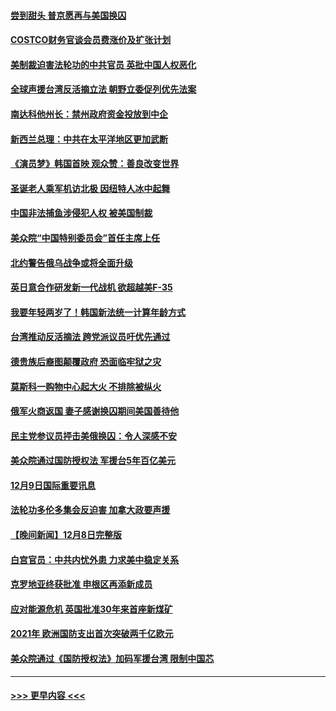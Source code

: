 #### [尝到甜头 普京愿再与美国换囚](../pages/prog202/a103594703.md?t=12100750) 
#### [COSTCO财务官谈会员费涨价及扩张计划](../pages/prog202/a103594644.md?t=12100750) 
#### [美制裁迫害法轮功的中共官员 英批中国人权恶化](../pages/prog202/a103594590.md?t=12100750) 
#### [全球声援台湾反活摘立法 朝野立委促列优先法案](../pages/prog202/a103594539.md?t=12100750) 
#### [南达科他州长：禁州政府资金投放到中企](../pages/prog202/a103594476.md?t=12100750) 
#### [新西兰总理：中共在太平洋地区更加武断](../pages/prog202/a103594543.md?t=12100750) 
#### [《演员梦》韩国首映 观众赞：善良改变世界](../pages/prog202/a103594550.md?t=12100750) 
#### [圣诞老人乘军机访北极 因纽特人冰中起舞](../pages/prog202/a103594509.md?t=12100750) 
#### [中国非法捕鱼涉侵犯人权 被美国制裁](../pages/prog202/a103594414.md?t=12100750) 
#### [美众院“中国特别委员会”首任主席上任](../pages/prog202/a103594380.md?t=12100750) 
#### [北约警告俄乌战争或将全面升级](../pages/prog202/a103594385.md?t=12100750) 
#### [英日意合作研发新一代战机 欲超越美F-35](../pages/prog202/a103594346.md?t=12100750) 
#### [我要年轻两岁了！韩国新法统一计算年龄方式](../pages/prog202/a103594309.md?t=12100750) 
#### [台湾推动反活摘法 跨党派议员吁优先通过](../pages/prog202/a103594310.md?t=12100750) 
#### [德贵族后裔图颠覆政府 恐面临牢狱之灾](../pages/prog202/a103594297.md?t=12100750) 
#### [莫斯科一购物中心起大火 不排除被纵火](../pages/prog202/a103594188.md?t=12100750) 
#### [俄军火商返国 妻子感谢换囚期间美国善待他](../pages/prog202/a103594185.md?t=12100750) 
#### [民主党参议员抨击美俄换囚：令人深感不安](../pages/prog202/a103594207.md?t=12100750) 
#### [美众院通过国防授权法 军援台5年百亿美元](../pages/prog202/a103594192.md?t=12100750) 
#### [12月9日国际重要讯息](../pages/prog202/a103594189.md?t=12100750) 
#### [法轮功多伦多集会反迫害 加拿大政要声援](../pages/prog202/a103594125.md?t=12100750) 
#### [【晚间新闻】12月8日完整版](../pages/prog202/a103593985.md?t=12100750) 
#### [白宫官员：中共内忧外患 力求美中稳定关系](../pages/prog202/a103593856.md?t=12100750) 
#### [克罗地亚终获批准 申根区再添新成员](../pages/prog202/a103593897.md?t=12100750) 
#### [应对能源危机 英国批准30年来首座新煤矿](../pages/prog202/a103593899.md?t=12100750) 
#### [2021年 欧洲国防支出首次突破两千亿欧元](../pages/prog202/a103593891.md?t=12100750) 
#### [美众院通过《国防授权法》加码军援台湾 限制中国芯](../pages/prog202/a103593838.md?t=12100750) 

----
#### [ >>> 更早内容 <<< ](../indexes/prog202-earlier.md)
